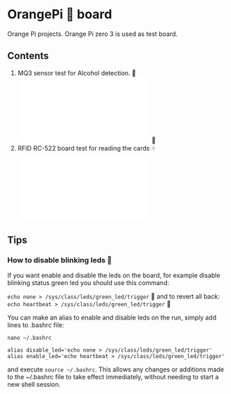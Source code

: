 # OrangePi :orange: board
Orange Pi projects. Orange Pi zero 3 is used as test board.

## Contents

1. MQ3 sensor test for Alcohol detection. :wine_glass: ![Read More](/sensors/MQ3/README.md) :traffic_light:
2. RFID RC-522 board test for reading the cards :mahjong: ![Read More](/sensors/RFID-RC522/README.md) 

## Tips

### How to disable blinking leds :flashlight:

If you want enable and disable the leds on the board, for example disable blinking status green led you should use this command:

`echo none > /sys/class/leds/green_led/trigger` :low_brightness:
and to revert all back:
`echo heartbeat > /sys/class/leds/green_led/trigger` :high_brightness:

You can make an alias to enable and disable leds on the run, simply add lines to .bashrc file:
```
nano ~/.bashrc

alias disable_led='echo none > /sys/class/leds/green_led/trigger'
alias enable_led='echo heartbeat > /sys/class/leds/green_led/trigger'
```
and execute `source ~/.bashrc`. This allows any changes or additions made to the ~/.bashrc file to take effect immediately, without needing to start a new shell session.
